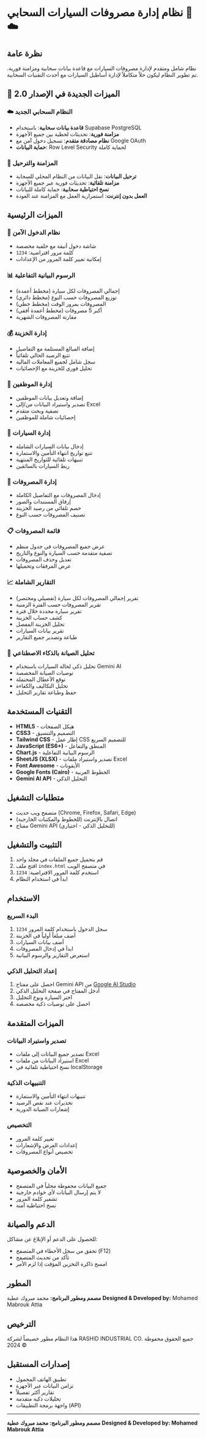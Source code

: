 # نظام إدارة مصروفات السيارات السحابي 🚗☁️

## نظرة عامة

نظام شامل ومتقدم لإدارة مصروفات السيارات مع قاعدة بيانات سحابية ومزامنة فورية. تم تطوير النظام ليكون حلاً متكاملاً لإدارة أساطيل السيارات مع أحدث التقنيات السحابية.

## 🌟 الميزات الجديدة في الإصدار 2.0

### ☁️ النظام السحابي الجديد
- **قاعدة بيانات سحابية**: باستخدام Supabase PostgreSQL
- **مزامنة فورية**: تحديثات لحظية بين جميع الأجهزة
- **نظام مصادقة متقدم**: تسجيل دخول آمن مع Google OAuth
- **حماية البيانات**: Row Level Security لحماية كاملة

### 🔄 المزامنة والترحيل
- **ترحيل البيانات**: نقل البيانات من النظام المحلي للسحابة
- **مزامنة تلقائية**: تحديثات فورية عبر جميع الأجهزة
- **نسخ احتياطية سحابية**: حماية كاملة للبيانات
- **العمل بدون إنترنت**: استمرارية العمل مع المزامنة عند العودة

## الميزات الرئيسية

### 🔐 نظام الدخول الآمن
- شاشة دخول أنيقة مع خلفية مخصصة
- كلمة مرور افتراضية: `1234`
- إمكانية تغيير كلمة المرور من الإعدادات

### 📊 الرسوم البيانية التفاعلية
- إجمالي المصروفات لكل سيارة (مخطط أعمدة)
- توزيع المصروفات حسب النوع (مخطط دائري)
- المصروفات بمرور الوقت (مخطط خطي)
- أكبر 5 مصروفات (مخطط أعمدة أفقي)
- مقارنة المصروفات الشهرية

### 💰 إدارة الخزينة
- إضافة المبالغ المستلمة مع التفاصيل
- تتبع الرصيد الحالي تلقائياً
- سجل شامل لجميع المعاملات المالية
- تحليل فوري للخزينة مع الإحصائيات

### 👥 إدارة الموظفين
- إضافة وتعديل بيانات الموظفين
- تصدير واستيراد البيانات من/إلى Excel
- تصفية وبحث متقدم
- إحصائيات شاملة للموظفين

### 🚗 إدارة السيارات
- إدخال بيانات السيارات الشاملة
- تتبع تواريخ انتهاء التأمين والاستمارة
- تنبيهات تلقائية للتواريخ المنتهية
- ربط السيارات بالسائقين

### 💸 إدارة المصروفات
- إدخال المصروفات مع التفاصيل الكاملة
- إرفاق المستندات والصور
- خصم تلقائي من رصيد الخزينة
- تصنيف المصروفات حسب النوع

### 📋 قائمة المصروفات
- عرض جميع المصروفات في جدول منظم
- تصفية متقدمة حسب السيارة والنوع والتاريخ
- تعديل وحذف المصروفات
- عرض المرفقات وتحميلها

### 📈 التقارير الشاملة
- تقرير إجمالي المصروفات لكل سيارة (تفصيلي ومختصر)
- تقرير المصروفات حسب الفترة الزمنية
- تقرير سيارة محددة خلال فترة
- كشف حساب الخزينة
- تحليل الخزينة المفصل
- تقرير بيانات السيارات
- طباعة وتصدير جميع التقارير

### 🤖 تحليل الصيانة بالذكاء الاصطناعي
- تحليل ذكي لحالة السيارات باستخدام Gemini AI
- توصيات الصيانة المخصصة
- توقع الأعطال المحتملة
- تحليل التكاليف والكفاءة
- حفظ وطباعة تقارير التحليل

## التقنيات المستخدمة

- **HTML5** - هيكل الصفحات
- **CSS3** - التصميم والتنسيق
- **Tailwind CSS** - إطار عمل CSS للتصميم السريع
- **JavaScript (ES6+)** - المنطق والتفاعل
- **Chart.js** - الرسوم البيانية التفاعلية
- **SheetJS (XLSX)** - تصدير واستيراد ملفات Excel
- **Font Awesome** - الأيقونات
- **Google Fonts (Cairo)** - الخطوط العربية
- **Gemini AI API** - التحليل الذكي

## متطلبات التشغيل

- متصفح ويب حديث (Chrome, Firefox, Safari, Edge)
- اتصال بالإنترنت (للخطوط والمكتبات الخارجية)
- مفتاح Gemini API (للتحليل الذكي - اختياري)

## التثبيت والتشغيل

1. قم بتحميل جميع الملفات في مجلد واحد
2. افتح ملف `index.html` في متصفح الويب
3. استخدم كلمة المرور الافتراضية: `1234`
4. ابدأ في استخدام النظام

## الاستخدام

### البدء السريع
1. سجل الدخول باستخدام كلمة المرور `1234`
2. أضف مبلغاً أولياً في الخزينة
3. أضف بيانات السيارات
4. ابدأ في إدخال المصروفات
5. استعرض التقارير والرسوم البيانية

### إعداد التحليل الذكي
1. احصل على مفتاح Gemini API من [Google AI Studio](https://makersuite.google.com/app/apikey)
2. أدخل المفتاح في صفحة التحليل الذكي
3. اختر السيارة ونوع التحليل
4. احصل على توصيات ذكية مخصصة

## الميزات المتقدمة

### تصدير واستيراد البيانات
- تصدير جميع البيانات إلى ملفات Excel
- استيراد البيانات من ملفات Excel
- نسخ احتياطية تلقائية في localStorage

### التنبيهات الذكية
- تنبيهات انتهاء التأمين والاستمارة
- تحذيرات عند نقص الرصيد
- إشعارات الصيانة الدورية

### التخصيص
- تغيير كلمة المرور
- إعدادات العرض والإشعارات
- تخصيص أنواع المصروفات

## الأمان والخصوصية

- جميع البيانات محفوظة محلياً في المتصفح
- لا يتم إرسال البيانات لأي خوادم خارجية
- تشفير كلمة المرور
- نسخ احتياطية آمنة

## الدعم والصيانة

للحصول على الدعم أو الإبلاغ عن مشاكل:
- تحقق من سجل الأخطاء في المتصفح (F12)
- تأكد من تحديث المتصفح
- امسح ذاكرة التخزين المؤقت إذا لزم الأمر

## المطور

**مصمم ومطور البرنامج:** محمد مبروك عطية
**Designed & Developed by:** Mohamed Mabrouk Attia

## الترخيص

هذا النظام مطور خصيصاً لشركة RASHID INDUSTRIAL CO.
جميع الحقوق محفوظة © 2024

## إصدارات المستقبل

- تطبيق الهاتف المحمول
- تزامن البيانات عبر الأجهزة
- تقارير أكثر تفصيلاً
- تحليلات ذكية متقدمة
- واجهة برمجة التطبيقات (API)

---

**مصمم ومطور البرنامج: محمد مبروك عطية**
**Designed & Developed by: Mohamed Mabrouk Attia**
